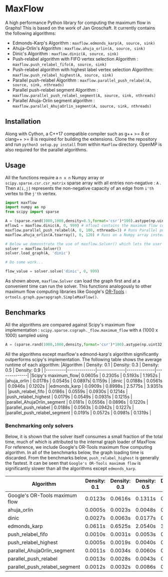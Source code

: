 # MaxFlow
A high performance Python library for computing the maximum flow in Graphs! This is based on the work of Jan Groschaft.
It currently contains the following algorithms:
* Edmonds-Karp's Algorithm : ```maxflow.edmonds_karp(A, source, sink)```
* Ahuja-Orlin's Algorithm : ```maxflow.ahuja_orlin(A, source, sink)```
* Dinic's Algorithm : ```maxflow.dinic(A, source, sink)```
* Push-relabel algorithm with FIFO vertex selection Algorithm : ```maxflow.push_relabel_fifo(A, source, sink)```
* Push-relabel algorithm with highest label vertex selection Algorithm: ```maxflow.push_relabel_highest(A, source, sink)```
* Parallel push-relabel Algorithm : ```maxflow.parallel_push_relabel(A, source, sink, nthreads)```
* Parallel push-relabel segment Algorithm : ```maxflow.parallel_push_relabel_segment(A, source, sink, nthreads)```
* Parallel Ahuja-Orlin segment algorithm : ```maxflow.parallel_AhujaOrlin_segment(A, source, sink, nthreads)```

## Installation
Along with Cython, a C++17 compatible compiler such as g++ >= 8 or clang++ >= 8 is required for building the extensions. Clone the repository and run ```python3 setup.py install``` from within ```MaxFlow``` directory. OpenMP is also required for the parallel algorithms.

## Usage
All the functions require a ```n x n``` Numpy array or ```scipy.sparse.csr.csr_matrix``` sparse array with all entries non-negative : ```A``` . Then ```A[i,j]``` represents the non-negative capacity of an edge from ```i'th```  vertex to the ```j'th``` vertex. 
```python
import maxflow
import numpy as np
from scipy import sparse

A = (sparse.rand(1000,1000,density=0.5,format='csr')*100).astype(np.uint32)
mflow1 = maxflow.dinic(A, 0, 999) # mflow1 contains the maximum flow computed by Dinic's algorithm with source being the 0'th node and sink being the 999'th node.
maxflow.parallel_push_relabel(A, 0, 100, nthreads=3) # Runs Parallel push-relabel Algorithm using 3 OpenMP threads.
maxflow.ahuja_orlin(A.toarray(), 0, 120) # Runs on a Numpy array instead of a scipy sparse array.

# Below we demonstrate the use of maxflow.Solver() which lets the user load the graph first and later at any time run any of the algorithms
solver = maxflow.Solver()
solver.load_graph(A, 'dinic')

# Do some work...

flow_value = solver.solve('dinic', 0, 999)
```
As shown above, ```maxflow.Solver``` can load the graph first and at a convenient time can run the solver. This functions analogously to other maximum flow computing libraries like Google's [OR-Tools](https://developers.google.com/optimization/flow/maxflow) : ```ortools.graph.pywrapgraph.SimpleMaxFlow()```.

## Benchmarks
All the algorithms are compared against Scipy's maximum flow implementation : ```scipy.sparse.csgraph._flow.maximum_flow``` with ```A``` (1000 x 1000) sampled using 
```python
A = (sparse.rand(1000,1000,density,format='csr')*100).astype(np.uint32)
```
All the algorithms except maxflow's edmond-karp's algorithm significantly outperforms scipy's implementation. The following table shows the average runtime of each algorithm:
|Algorithm | Density: 0.1 | Density: 0.3 | Density: 0.5 | Density: 0.9 |
|----------|--------------|--------------|--------------|--------------|
|Scipy's maximum_flow| 0.0605s | 0.2305s | 0.5193s | 1.1952s |
|ahuja_orlin | 0.0178s | 0.0545s | 0.0897s| 0.1159s |
|dinic | 0.0188s | 0.0561s | 0.0946s | 0.1202s |
|edmonds_karp | 0.0909s | 0.8998s | 2.5775s | 3.9351s |
|push_relabel_fifo | 0.0186s | 0.0559s | 0.0930s | 0.1214s |
|push_relabel_highest | 0.0179s | 0.0549s | 0.0931s | 0.1215s |
|parallel_AhujaOrlin_segment | 0.0181s | 0.0556s | 0.0896s | 0.1220s |
|parallel_push_relabel | 0.0188s | 0.0563s | 0.0942s | 0.1227s |
|parallel_push_relabel_segment | 0.0191s | 0.0572s | 0.0981s | 0.1319s |

### Benchmarking only solvers
Below, it is shown that the solver itself consumes a small fraction of the total time, much of which is attributed to the internal graph loader of MaxFlow. For reference, we include Google's OR-Tools maximum flow computing algorithm. In all of the benchmarks below, the graph loading time is discarded. From the benchmarks below, ```push_relabel_highest``` is generally the fastest. It can be seen that ```Google's OR-Tools maximum flow``` is significantly slower than all the algorithms except ```edmonds_karp```.

|Algorithm | Density: 0.1 | Density: 0.3 | Density: 0.5 | Density: 0.9 |
|----------|--------------|--------------|--------------|--------------|
|Google's OR-Tools maximum flow| 0.0123s | 0.0616s | 0.1311s | 0.4502s |
|ahuja_orlin | 0.0005s | 0.0023s | 0.0048s| 0.0073s |
|dinic | 0.0027s | 0.0063s | 0.0177s | 0.0170s |
|edmonds_karp | 0.0611s | 0.6525s | 2.0540s | 3.222s |
|push_relabel_fifo | 0.0010s | 0.0031s | 0.0053s | 0.0056s |
|push_relabel_highest | 0.0005s | 0.0019s | 0.0040s | 0.0057s |
|parallel_AhujaOrlin_segment | 0.0011s | 0.0034s | 0.0060s | 0.0097s |
|parallel_push_relabel | 0.0013s | 0.0028s | 0.0043s | 0.0080s |
|parallel_push_relabel_segment | 0.0012s | 0.0032s | 0.0086s | 0.0129s |

